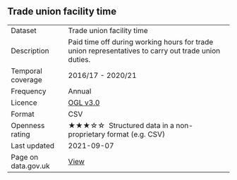 ## Trade union facility time

<table>
<tr>
	<td>Dataset</td>
	<td>Trade union facility time</td>
</tr>
<tr>
	<td>Description</td>
	<td>Paid time off during working hours for trade union representatives to carry out trade union duties.</td>
</tr>
<tr>
	<td>Temporal coverage</td>
	<td>2016/17 - 2020/21</td>
</tr>
<tr>
	<td>Frequency</td>
	<td>Annual</td>
</tr>
<tr>
	<td>Licence</td>
	<td><a href="http://www.nationalarchives.gov.uk/doc/open-government-licence/version/3/">OGL v3.0</a></td>
</tr>
<tr>
	<td>Format</td>
	<td>CSV</td>
</tr>
<tr>
	<td>Openness rating</td>
	<td>&#9733;&#9733;&#9733;&#9734;&#9734;&nbsp; Structured data in a non-proprietary format (e.g. CSV)</td>
</tr>
<tr>
	<td>Last updated</td>
	<td>2021-09-07</td>
</tr>
<tr>
	<td>Page on data.gov.uk</td>
	<td><a href="https://data.gov.uk/dataset/9bde628d-d3f9-478c-b7f2-6d9523f99981/trafford-council-trade-union-facility-time">View</a></td>
</tr>
</table>
